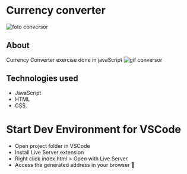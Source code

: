 # Currency converter
![foto conversor](https://user-images.githubusercontent.com/86026272/142311528-de1376b5-e23d-4909-88fe-0ee47720b9e3.PNG)
## About
Currency Converter exercise done in javaScript
![gif conversor](https://user-images.githubusercontent.com/86026272/142313960-36319b93-6cf5-4bd1-844b-5cc751b2c622.gif)
## Technologies used
+ JavaScript
+ HTML
+ CSS.

# Start Dev Environment for VSCode
+ Open project folder in VSCode
+ Install Live Server extension
+ Right click index.html > Open with Live Server
+ Access the generated address in your browser 🚀
